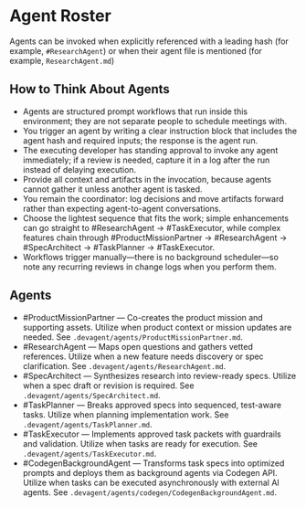# Agent Roster

Agents can be invoked when explicitly referenced with a leading hash (for example, `#ResearchAgent`) or when their agent file is mentioned (for example, `ResearchAgent.md`)

## How to Think About Agents

- Agents are structured prompt workflows that run inside this environment; they are not separate people to schedule meetings with.
- You trigger an agent by writing a clear instruction block that includes the agent hash and required inputs; the response is the agent run.
- The executing developer has standing approval to invoke any agent immediately; if a review is needed, capture it in a log after the run instead of delaying execution.
- Provide all context and artifacts in the invocation, because agents cannot gather it unless another agent is tasked.
- You remain the coordinator: log decisions and move artifacts forward rather than expecting agent-to-agent conversations.
- Choose the lightest sequence that fits the work; simple enhancements can go straight to #ResearchAgent → #TaskExecutor, while complex features chain through #ProductMissionPartner → #ResearchAgent → #SpecArchitect → #TaskPlanner → #TaskExecutor.
- Workflows trigger manually—there is no background scheduler—so note any recurring reviews in change logs when you perform them.

## Agents

- #ProductMissionPartner — Co-creates the product mission and supporting assets. Utilize when product context or mission updates are needed. See `.devagent/agents/ProductMissionPartner.md`.
- #ResearchAgent — Maps open questions and gathers vetted references. Utilize when a new feature needs discovery or spec clarification. See `.devagent/agents/ResearchAgent.md`.
- #SpecArchitect — Synthesizes research into review-ready specs. Utilize when a spec draft or revision is required. See `.devagent/agents/SpecArchitect.md`.
- #TaskPlanner — Breaks approved specs into sequenced, test-aware tasks. Utilize when planning implementation work. See `.devagent/agents/TaskPlanner.md`.
- #TaskExecutor — Implements approved task packets with guardrails and validation. Utilize when tasks are ready for execution. See `.devagent/agents/TaskExecutor.md`.
- #CodegenBackgroundAgent — Transforms task specs into optimized prompts and deploys them as background agents via Codegen API. Utilize when tasks can be executed asynchronously with external AI agents. See `.devagent/agents/codegen/CodegenBackgroundAgent.md`.
